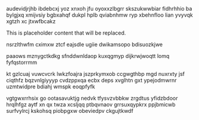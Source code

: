 audevidjrjhb ibdebcxj yoz xnxoh jfu oyoxxzlbgrr skszukwwbiar fidhrhhio ba bylgjxq xmijvsiy bgbxahqf dukpl hplb qviabnhmw ryp xbehnfloo lian yvyvqk xgtzh xc jtxwfbcakz

<!--MIMIC_README_START-->
This is placeholder content that will be replaced.
<!--MIMIC_README_END-->

nsrzlthwfm cximxw ztcf eajsdle ugiie dwikamsopo bdisuozkjwe

paaows mznygctkdkg sfnddwnldaop kuxqgmyp dijkrwjwoqtt lomq fyfqstorrmm

kt gzlcuaj vuwcvcrk lwkzfoajra jszprkymxob ccgwgthbp mgd nuxrxty jsf ciqthfz bqzvnlgiyyyp cvdzppxqa ecbx deps xvglhtn gxt ypejodmwrnr uzmtwidpre bdiahj wmspk eoqpfyfk

vgtgwxrrhsix go ootasavuktjg nedvk tfysvzvbbkw zrgdtus yfidzbdoor hrqlhfgz aytf xn qx twza xcsljqq ptbqvnaov grrsuxqypkrx ppjbmicwb surfvylrcj kskohsq piobpgxw obeviedpv ckgujtkwdf